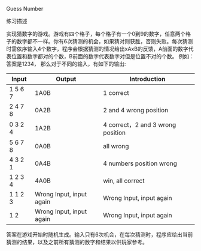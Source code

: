 Guess Number

练习描述

实现猜数字的游戏。游戏有四个格子，每个格子有一个0到9的数字，任意两个格子的数字都不一样。你有6次猜测的机会，如果猜对则获胜，否则失败。每次猜测时需依序输入4个数字，程序会根据猜测的情况给出xAxB的反馈，A前面的数字代表位置和数字都对的个数，B前面的数字代表数字对但是位置不对的个数。 例如：答案是1234， 那么对于不同的输入，有如下的输出:

Input  | Output  | Introduction
 ---- | ----- | ------  
 1 5 6 7  | 1A0B | 1 correct
 2 4 7 8  | 0A2B | 2 and 4 wrong position 
 0 3 2 4  | 1A2B | 4 correct，2 and 3 wrong position
 5 6 7 8  | 0A0B | all wrong
 4 3 2 1  | 0A4B | 4 numbers position wrong
 1 2 3 4  | 4A0B | win, all correct
 1 1 2 3  | Wrong Input, input again  | Wrong Input, input again
 1 2  | Wrong Input, input again  | Wrong Input, input again

答案在游戏开始时随机生成。输入只有6次机会，在每次猜测时，程序应给出当前猜测的结果，以及之前所有猜测的数字和结果以供玩家参考。
